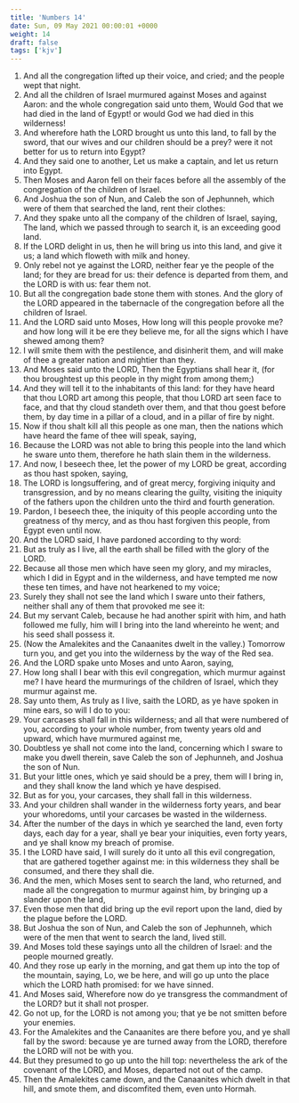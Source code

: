 ```yaml
---
title: 'Numbers 14'
date: Sun, 09 May 2021 00:00:01 +0000
weight: 14
draft: false
tags: ['kjv'] 
---
```


1. And all the congregation lifted up their voice, and cried; and the people wept that night.
2. And all the children of Israel murmured against Moses and against Aaron: and the whole congregation said unto them, Would God that we had died in the land of Egypt! or would God we had died in this wilderness!
3. And wherefore hath the LORD brought us unto this land, to fall by the sword, that our wives and our children should be a prey? were it not better for us to return into Egypt?
4. And they said one to another, Let us make a captain, and let us return into Egypt.
5. Then Moses and Aaron fell on their faces before all the assembly of the congregation of the children of Israel.
6. And Joshua the son of Nun, and Caleb the son of Jephunneh, which were of them that searched the land, rent their clothes:
7. And they spake unto all the company of the children of Israel, saying, The land, which we passed through to search it, is an exceeding good land.
8. If the LORD delight in us, then he will bring us into this land, and give it us; a land which floweth with milk and honey.
9. Only rebel not ye against the LORD, neither fear ye the people of the land; for they are bread for us: their defence is departed from them, and the LORD is with us: fear them not.
10. But all the congregation bade stone them with stones. And the glory of the LORD appeared in the tabernacle of the congregation before all the children of Israel.
11. And the LORD said unto Moses, How long will this people provoke me? and how long will it be ere they believe me, for all the signs which I have shewed among them?
12. I will smite them with the pestilence, and disinherit them, and will make of thee a greater nation and mightier than they.
13. And Moses said unto the LORD, Then the Egyptians shall hear it, (for thou broughtest up this people in thy might from among them;)
14. And they will tell it to the inhabitants of this land: for they have heard that thou LORD art among this people, that thou LORD art seen face to face, and that thy cloud standeth over them, and that thou goest before them, by day time in a pillar of a cloud, and in a pillar of fire by night.
15. Now if thou shalt kill all this people as one man, then the nations which have heard the fame of thee will speak, saying,
16. Because the LORD was not able to bring this people into the land which he sware unto them, therefore he hath slain them in the wilderness.
17. And now, I beseech thee, let the power of my LORD be great, according as thou hast spoken, saying,
18. The LORD is longsuffering, and of great mercy, forgiving iniquity and transgression, and by no means clearing the guilty, visiting the iniquity of the fathers upon the children unto the third and fourth generation.
19. Pardon, I beseech thee, the iniquity of this people according unto the greatness of thy mercy, and as thou hast forgiven this people, from Egypt even until now.
20. And the LORD said, I have pardoned according to thy word:
21. But as truly as I live, all the earth shall be filled with the glory of the LORD.
22. Because all those men which have seen my glory, and my miracles, which I did in Egypt and in the wilderness, and have tempted me now these ten times, and have not hearkened to my voice;
23. Surely they shall not see the land which I sware unto their fathers, neither shall any of them that provoked me see it:
24. But my servant Caleb, because he had another spirit with him, and hath followed me fully, him will I bring into the land whereinto he went; and his seed shall possess it.
25. (Now the Amalekites and the Canaanites dwelt in the valley.) Tomorrow turn you, and get you into the wilderness by the way of the Red sea.
26. And the LORD spake unto Moses and unto Aaron, saying,
27. How long shall I bear with this evil congregation, which murmur against me? I have heard the murmurings of the children of Israel, which they murmur against me.
28. Say unto them, As truly as I live, saith the LORD, as ye have spoken in mine ears, so will I do to you:
29. Your carcases shall fall in this wilderness; and all that were numbered of you, according to your whole number, from twenty years old and upward, which have murmured against me,
30. Doubtless ye shall not come into the land, concerning which I sware to make you dwell therein, save Caleb the son of Jephunneh, and Joshua the son of Nun.
31. But your little ones, which ye said should be a prey, them will I bring in, and they shall know the land which ye have despised.
32. But as for you, your carcases, they shall fall in this wilderness.
33. And your children shall wander in the wilderness forty years, and bear your whoredoms, until your carcases be wasted in the wilderness.
34. After the number of the days in which ye searched the land, even forty days, each day for a year, shall ye bear your iniquities, even forty years, and ye shall know my breach of promise.
35. I the LORD have said, I will surely do it unto all this evil congregation, that are gathered together against me: in this wilderness they shall be consumed, and there they shall die.
36. And the men, which Moses sent to search the land, who returned, and made all the congregation to murmur against him, by bringing up a slander upon the land,
37. Even those men that did bring up the evil report upon the land, died by the plague before the LORD.
38. But Joshua the son of Nun, and Caleb the son of Jephunneh, which were of the men that went to search the land, lived still.
39. And Moses told these sayings unto all the children of Israel: and the people mourned greatly.
40. And they rose up early in the morning, and gat them up into the top of the mountain, saying, Lo, we be here, and will go up unto the place which the LORD hath promised: for we have sinned.
41. And Moses said, Wherefore now do ye transgress the commandment of the LORD? but it shall not prosper.
42. Go not up, for the LORD is not among you; that ye be not smitten before your enemies.
43. For the Amalekites and the Canaanites are there before you, and ye shall fall by the sword: because ye are turned away from the LORD, therefore the LORD will not be with you.
44. But they presumed to go up unto the hill top: nevertheless the ark of the covenant of the LORD, and Moses, departed not out of the camp.
45. Then the Amalekites came down, and the Canaanites which dwelt in that hill, and smote them, and discomfited them, even unto Hormah.
